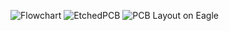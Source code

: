 ![Flowchart](https://user-images.githubusercontent.com/101916283/168467218-45753616-0174-49c6-9b1d-9d09a9c3cde7.png)
![EtchedPCB](https://user-images.githubusercontent.com/101916283/168467231-6c7de8fe-8636-40e1-a03b-6dd695da5721.jpg)
![PCB Layout on Eagle](https://user-images.githubusercontent.com/101916283/168467247-32bbba47-9667-451d-a9d8-822d7792809d.jpg)

